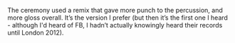 The ceremony used a remix that gave more punch to the percussion, and more gloss overall. It’s the version I prefer (but then it’s the first one I heard - although I'd heard of FB, I hadn’t actually knowingly heard their records until London 2012).
